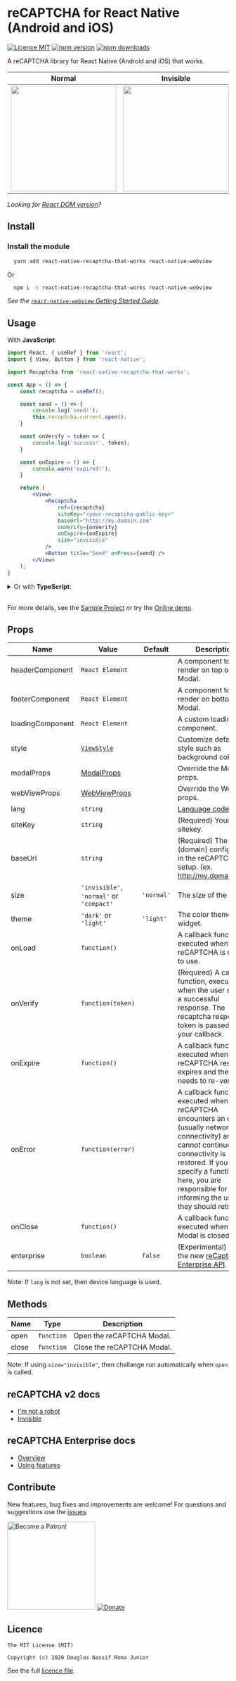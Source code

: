 # reCAPTCHA for React Native (Android and iOS)

[![Licence MIT](https://img.shields.io/badge/licence-MIT-blue.svg)](https://github.com/douglasjunior/react-native-recaptcha-that-works/blob/master/LICENSE)
[![npm version](https://img.shields.io/npm/v/react-native-recaptcha-that-works.svg)](https://www.npmjs.com/package/react-native-recaptcha-that-works)
[![npm downloads](https://img.shields.io/npm/dt/react-native-recaptcha-that-works.svg)](#install)

A reCAPTCHA library for React Native (Android and iOS) that works.

| Normal | Invisible |
| - | - |
| <img src='https://raw.githubusercontent.com/douglasjunior/react-native-recaptcha-that-works/master/screenshots/normal.gif' width='240' /> | <img src='https://raw.githubusercontent.com/douglasjunior/react-native-recaptcha-that-works/master/screenshots/invisible.gif' width='240' /> |

_Looking for [React DOM version](https://github.com/douglasjunior/react-recaptcha-that-works)?_

## Install 

### Install the module 

```bash
  yarn add react-native-recaptcha-that-works react-native-webview
```
Or
```bash
  npm i -S react-native-recaptcha-that-works react-native-webview
```

_See the [`react-native-webview` Getting Started Guide](https://github.com/react-native-community/react-native-webview/blob/master/docs/Getting-Started.md)._

## Usage

With <strong>JavaScript</strong>:

```jsx
import React, { useRef } from 'react';
import { View, Button } from 'react-native';

import Recaptcha from 'react-native-recaptcha-that-works';

const App = () => {
    const recaptcha = useRef();

    const send = () => {
        console.log('send!');
        this.recaptcha.current.open();
    }

    const onVerify = token => {
        console.log('success!', token);
    }

    const onExpire = () => {
        console.warn('expired!');
    }

    return (
        <View>
            <Recaptcha
                ref={recaptcha}
                siteKey="<your-recaptcha-public-key>"
                baseUrl="http://my.domain.com"
                onVerify={onVerify}
                onExpire={onExpire}
                size="invisible"
            />
            <Button title="Send" onPress={send} />
        </View>
    );
}
```

<details>
    <summary>Or with <strong>TypeScript</strong>:</summary>
  
```tsx
import React, { useRef } from 'react';
import { View, Button } from 'react-native';

import Recaptcha, { RecaptchaHandles } from "react-native-recaptcha-that-works";

// ...

export const Component: React.FC = () => {
    const recaptcha = useRef<RecaptchaHandles>();

    const send = () => {
        console.log('send!');
        recaptcha.current?.open();
    };

    const onVerify = (token: string) => {
        console.log('success!', token);
    };

    const onExpire = () => {
        console.warn('expired!');
    }

    return (
        <View>
            <Recaptcha
                ref={recaptcha}
                siteKey="<your-recaptcha-public-key>"
                baseUrl="http://my.domain.com"
                onVerify={onVerify}
                onExpire={onExpire}
                size="invisible"
            />
            <Button title="Send" onPress={send} />
        </View>
    );
};
```
</details>

<br />

For more details, see the [Sample Project](https://github.com/douglasjunior/react-native-recaptcha-that-works/blob/master/Sample/src/App.js) or try the [Online demo](https://snack.expo.dev/@douglasjunior/react-native-recaptcha-that-works).

## Props

|Name|Value|Default|Description|
|-|-|-|-|
|headerComponent|`React Element`||A component to render on top of Modal.|
|footerComponent|`React Element`||A component to render on bottom of Modal.|
|loadingComponent|`React Element`||A custom loading component.|
|style|[`ViewStyle`](https://reactnative.dev/docs/view-style-props)||Customize default style such as background color.|
|modalProps|[ModalProps](https://reactnative.dev/docs/modal)||Override the Modal props.|
|webViewProps|[WebViewProps](https://github.com/react-native-webview/react-native-webview/blob/master/docs/Reference.md)||Override the WebView props.|
|lang|`string`||[Language code](https://developers.google.com/recaptcha/docs/language).|
|siteKey|`string`||(Required) Your sitekey.|
|baseUrl|`string`||(Required) The URL (domain) configured in the reCAPTCHA setup. (ex. http://my.domain.com)|
|size|`'invisible'`, `'normal'` or `'compact'`|`'normal'`|The size of the widget.|
|theme|`'dark'` or `'light'`|`'light'`|The color theme of the widget.|
|onLoad|`function()`||A callback function, executed when the reCAPTCHA is ready to use.|
|onVerify|`function(token)`||(Required) A callback function, executed when the user submits a successful response. The recaptcha response token is passed to your callback.|
|onExpire|`function()`||A callback function, executed when the reCAPTCHA response expires and the user needs to re-verify.|
|onError|`function(error)`||A callback function, executed when reCAPTCHA encounters an error (usually network connectivity) and cannot continue until connectivity is restored. If you specify a function here, you are responsible for informing the user that they should retry.|
|onClose|`function()`|| A callback function, executed when the Modal is closed.|
|enterprise|`boolean`|`false`| (Experimental) Use the new [reCaptcha Enterprise API](https://cloud.google.com/recaptcha-enterprise/docs/using-features).|

Note: If `lang` is not set, then device language is used.

## Methods

|Name|Type|Description|
|-|-|-|
|open|`function`|Open the reCAPTCHA Modal.|
|close|`function`|Close the reCAPTCHA Modal.|

Note: If using `size="invisible"`, then challange run automatically when `open` is called.

## reCAPTCHA v2 docs

- [I'm not a robot](https://developers.google.com/recaptcha/docs/display)
- [Invisible](https://developers.google.com/recaptcha/docs/invisible)

## reCAPTCHA Enterprise docs

- [Overview](https://cloud.google.com/recaptcha-enterprise/docs/)
- [Using features](https://cloud.google.com/recaptcha-enterprise/docs/using-features)

## Contribute

New features, bug fixes and improvements are welcome! For questions and suggestions use the [issues](https://github.com/douglasjunior/react-native-recaptcha-that-works/issues).

<a href="https://www.patreon.com/douglasjunior"><img src="http://i.imgur.com/xEO164Z.png" alt="Become a Patron!" width="200" /></a>
[![Donate](https://www.paypalobjects.com/en_US/i/btn/btn_donateCC_LG.gif)](https://www.paypal.com/cgi-bin/webscr?cmd=_s-xclick&hosted_button_id=E32BUP77SVBA2)

## Licence

```
The MIT License (MIT)

Copyright (c) 2020 Douglas Nassif Roma Junior
```

See the full [licence file](https://github.com/douglasjunior/react-native-recaptcha-that-works/blob/master/LICENSE).
